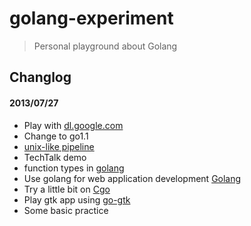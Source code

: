 # golang-experiment

> Personal playground about Golang

## Changlog

#### 2013/07/27

* Play with [dl.google.com](http://talks.golang.org/2013/oscon-dl.slide)
* Change to go1.1
* [unix-like pipeline](http://labix.org/pipe)
* TechTalk demo
* function types in [golang](https://gist.github.com/jordanorelli/4717229)
* Use golang for web application development [Golang](http://golang.org/doc/articles/wiki/#tmp_13)
* Try a little bit on [Cgo](http://golang.org/doc/articles/c_go_cgo.html)
* Play gtk app using [go-gtk](https://github.com/mattn/go-gtk)
* Some basic practice

